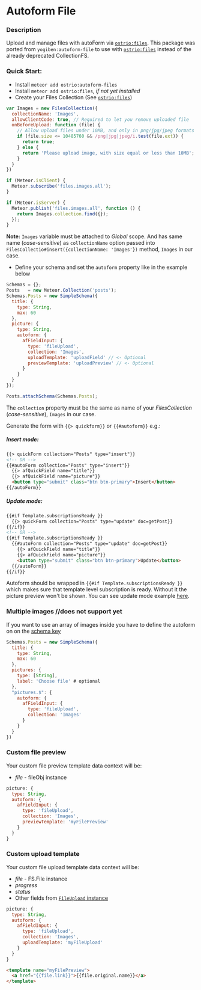 Autoform File
=============

### Description
Upload and manage files with autoForm via [`ostrio:files`](https://github.com/VeliovGroup/Meteor-Files). This package was ported from `yogiben:autoform-file` to use with [`ostrio:files`](https://github.com/VeliovGroup/Meteor-Files) instead of the already deprecated CollectionFS.

### Quick Start:

 - Install `meteor add ostrio:autoform-files`
 - Install `meteor add ostrio:files`, *if not yet installed*
 - Create your Files Collection (See [`ostrio:files`](https://github.com/VeliovGroup/Meteor-Files))
```javascript
var Images = new FilesCollection({
  collectionName: 'Images',
  allowClientCode: true, // Required to let you remove uploaded file
  onBeforeUpload: function (file) {
    // Allow upload files under 10MB, and only in png/jpg/jpeg formats
    if (file.size <= 10485760 && /png|jpg|jpeg/i.test(file.ext)) {
      return true;
    } else {
      return 'Please upload image, with size equal or less than 10MB';
    }
  }
})

if (Meteor.isClient) {
  Meteor.subscribe('files.images.all');
}

if (Meteor.isServer) {
  Meteor.publish('files.images.all', function () {
    return Images.collection.find({});
  });
}
```
__Note:__ `Images` variable must be attached to *Global* scope. And has same name (*case-sensitive*) as `collectionName` option passed into `FilesCollectio#insert({collectionName: 'Images'})` method, `Images` in our case.

 - Define your schema and set the `autoform` property like in the example below
```javascript
Schemas = {};
Posts   = new Meteor.Collection('posts');
Schemas.Posts = new SimpleSchema({
  title: {
    type: String,
    max: 60
  },
  picture: {
    type: String,
    autoform: {
      afFieldInput: {
        type: 'fileUpload',
        collection: 'Images',
        uploadTemplate: 'uploadField' // <- Optional
        previewTemplate: 'uploadPreview' // <- Optional
      }
    }
  }
});

Posts.attachSchema(Schemas.Posts);
```

The `collection` property must be the same as name of your *FilesCollection* (*case-sensitive*), `Images` in our case.

Generate the form with `{{> quickform}}` or `{{#autoform}}` e.g.:

##### Insert mode:

```html
{{> quickForm collection="Posts" type="insert"}}
<!-- OR -->
{{#autoForm collection="Posts" type="insert"}}
  {{> afQuickField name="title"}}
  {{> afQuickField name="picture"}}
  <button type="submit" class="btn btn-primary">Insert</button>
{{/autoForm}}
```

##### Update mode:

```html
{{#if Template.subscriptionsReady }}
  {{> quickForm collection="Posts" type="update" doc=getPost}}
{{/if}}
<!-- OR -->
{{#if Template.subscriptionsReady }}
  {{#autoForm collection="Posts" type="update" doc=getPost}}
    {{> afQuickField name="title"}}
    {{> afQuickField name="picture"}}
    <button type="submit" class="btn btn-primary">Update</button>
  {{/autoForm}}
{{/if}}
```

Autoform should be wrapped in `{{#if Template.subscriptionsReady }}` which makes sure that template level subscription is ready. Without it the picture preview won't be shown. You can see update mode example [here](https://github.com/VeliovGroup/meteor-autoform-file/issues/9).

### Multiple images //does not support yet
If you want to use an array of images inside you have to define the autoform on on the [schema key](https://github.com/aldeed/meteor-simple-schema#schema-keys)

```javascript
Schemas.Posts = new SimpleSchema({
  title: {
    type: String,
    max: 60
  },
  pictures: {
    type: [String],
    label: 'Choose file' # optional
  },
  "pictures.$": {
    autoform: {
      afFieldInput: {
        type: 'fileUpload',
        collection: 'Images'
      }
    }
  }
})
```

### Custom file preview

Your custom file preview template data context will be:

- *file* - fileObj instance

```javascript
picture: {
  type: String,
  autoform: {
    afFieldInput: {
      type: 'fileUpload',
      collection: 'Images',
      previewTemplate: 'myFilePreview'
    }
  }
}
```

### Custom upload template

Your custom file upload template data context will be:

- *file* - FS.File instance
- *progress*
- *status*
- Other fields from [`FileUpload` instance](https://github.com/VeliovGroup/Meteor-Files/wiki/Insert-(Upload)#fileupload-methods-and-properties)

```javascript
picture: {
  type: String,
  autoform: {
    afFieldInput: {
      type: 'fileUpload',
      collection: 'Images',
      uploadTemplate: 'myFileUpload'
    }
  }
}
```

```html
<template name="myFilePreview">
  <a href="{{file.link}}">{{file.original.name}}</a>
</template>
```